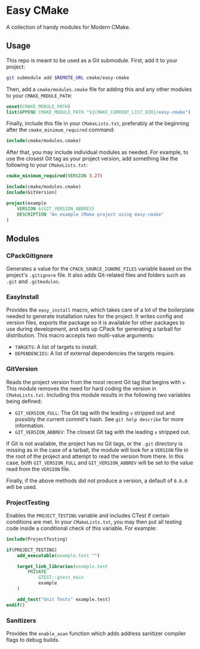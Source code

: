 # Easy CMake

A collection of handy modules for Modern CMake.

## Usage

This repo is meant to be used as a Git submodule. First, add it to your project:

```bash
git submodule add $REMOTE_URL cmake/easy-cmake
```

Then, add a `cmake/modules.cmake` file for adding this and any other modules
to your `CMAKE_MODULE_PATH`:

```cmake
unset(CMAKE_MODULE_PATH)
list(APPEND CMAKE_MODULE_PATH "${CMAKE_CURRENT_LIST_DIR}/easy-cmake")
```

Finally, include this file in your `CMakeLists.txt`, preferably at the beginning
after the `cmake_minimum_required` command:

```cmake
include(cmake/modules.cmake)
```

After that, you may include individual modules as needed. For example, to
use the closest Git tag as your project version, add something like the
following to your `CMakeLists.txt`:

```cmake
cmake_minimum_required(VERSION 3.27)

include(cmake/modules.cmake)
include(GitVersion)

project(example
    VERSION ${GIT_VERSION_ABBREV}
    DESCRIPTION "An example CMake project using easy-cmake"
)
```

## Modules

### CPackGitIgnore

Generates a value for the `CPACK_SOURCE_IGNORE_FILES` variable based on the
project's `.gitignore` file. It also adds Git-related files and folders
such as `.git` and `.gitmodules`.

### EasyInstall

Provides the `easy_install` macro, which takes care of a lot of the boilerplate
needed to generate installation rules for the project. It writes config and
version files, exports the package so it is available for other packages to
use during development, and sets up CPack for generating a tarball for
distribution. This macro accepts two multi-value arguments:

- `TARGETS`: A list of targets to install.
- `DEPENDENCIES`: A list of external dependencies the targets require.

### GitVersion

Reads the project version from the most recent Git tag that begins with `v`.
This module removes the need for hard coding the version in `CMakeLists.txt`.
Including this module results in the following two variables being defined:

- `GIT_VERSION_FULL`: The Git tag with the leading `v` stripped out and possibly
  the current commit's hash. See `git help describe` for more information.
- `GIT_VERSION_ABBREV`: The closest Git tag with the leading `v` stripped out.

If Git is not available, the project has no Git tags, or the `.git` directory is
missing as in the case of a tarball, the module will look for a `VERSION` file
in the root of the project and attempt to read the version from there. In this
case, both `GIT_VERSION_FULL` and `GIT_VERSION_ABBREV` will be set to the value
read from the `VERSION` file.

Finally, if the above methods did not produce a version, a default of `0.0.0`
will be used.

### ProjectTesting

Enables the `PROJECT_TESTING` variable and includes CTest if certain conditions
are met. In your `CMakeLists.txt`, you may then put all testing code inside
a conditional check of this variable. For example:

```cmake
include(ProjectTesting)

if(PROJECT_TESTING)
    add_executable(example.test "")

    target_link_libraries(example.test
        PRIVATE
            GTEST::gtest_main
            example
    )

    add_test("Unit Tests" example.test)
endif()
```

### Sanitizers

Provides the `enable_asan` function which adds address sanitizer compiler flags
to debug builds.

